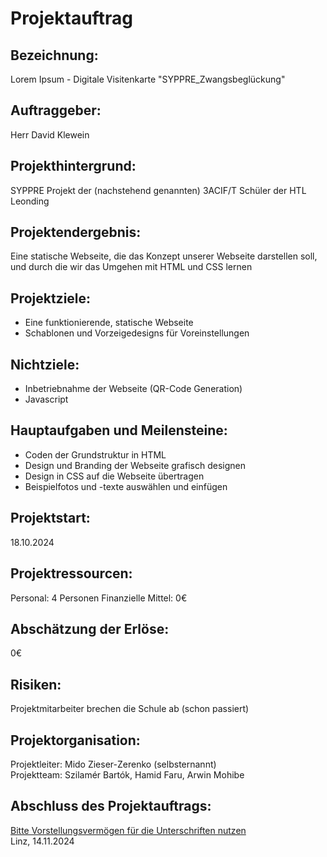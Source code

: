 # Projektauftrag

## Bezeichnung: 
Lorem Ipsum - Digitale Visitenkarte
"SYPPRE_Zwangsbeglückung"

## Auftraggeber:
Herr David Klewein

## Projekthintergrund:
SYPPRE Projekt der (nachstehend genannten) 3ACIF/T Schüler der HTL Leonding

## Projektendergebnis:
Eine statische Webseite, die das Konzept unserer Webseite darstellen soll, und durch die wir das Umgehen mit HTML und CSS lernen

## Projektziele:
- Eine funktionierende, statische Webseite
- Schablonen und Vorzeigedesigns für Voreinstellungen

## Nichtziele:
- Inbetriebnahme der Webseite (QR-Code Generation)
- Javascript

## Hauptaufgaben und Meilensteine:
- Coden der Grundstruktur in HTML
- Design und Branding der Webseite grafisch designen
- Design in CSS auf die Webseite übertragen
- Beispielfotos und -texte auswählen und einfügen

## Projektstart:
18.10.2024

## Projektressourcen:

Personal: 4 Personen
Finanzielle Mittel: 0€

## Abschätzung der Erlöse:
0€

## Risiken: 
Projektmitarbeiter brechen die Schule ab (schon passiert)

## Projektorganisation:
Projektleiter: Mido Zieser-Zerenko (selbsternannt) <br>
Projektteam: Szilamér Bartók, Hamid Faru, Arwin Mohibe

## Abschluss des Projektauftrags:


<u>Bitte Vorstellungsvermögen für die Unterschriften nutzen</u> <br>
Linz, 14.11.2024